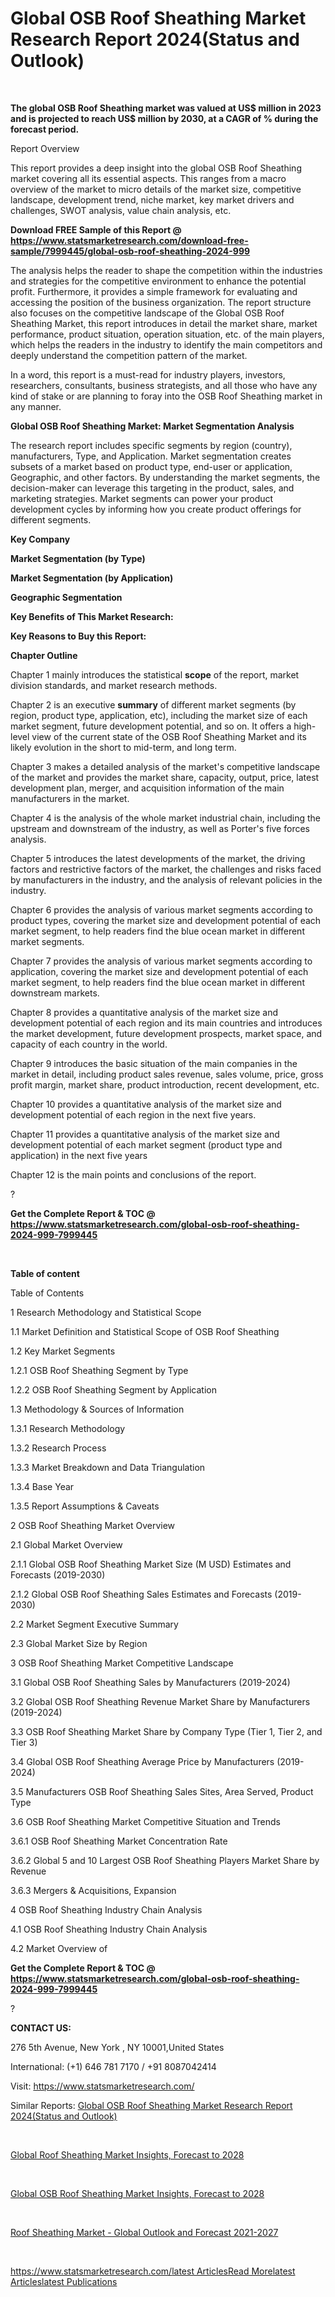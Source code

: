 <h1>Global OSB Roof Sheathing Market Research Report 2024(Status and Outlook)</h1><br/><p><strong>The global OSB Roof Sheathing market was valued at US$ million in 2023 and is projected to reach US$ million by 2030, at a <strong>CAGR</strong> of % during the forecast period.</strong></p>
 
 
 
 <p>Report Overview</p>
 
 
 
 <p>This report provides a deep insight into the global OSB Roof Sheathing market covering all its essential aspects. This ranges from a macro overview of the market to micro details of the market size, competitive landscape, development trend, niche market, key market drivers and challenges, SWOT analysis, value chain analysis, etc.</p>
 
 
 
 <p><strong>Download FREE Sample of this Report @ <a href="https://www.statsmarketresearch.com/download-free-sample/7999445/global-osb-roof-sheathing-2024-999">https://www.statsmarketresearch.com/download-free-sample/7999445/global-osb-roof-sheathing-2024-999</a></strong></p>
 
 
 
 <p>The analysis helps the reader to shape the competition within the industries and strategies for the competitive environment to enhance the potential profit. Furthermore, it provides a simple framework for evaluating and accessing the position of the business organization. The report structure also focuses on the competitive landscape of the Global OSB Roof Sheathing Market, this report introduces in detail the market share, market performance, product situation, operation situation, etc. of the main players, which helps the readers in the industry to identify the main competitors and deeply understand the competition pattern of the market.</p>
 
 
 
 <p>In a word, this report is a must-read for industry players, investors, researchers, consultants, business strategists, and all those who have any kind of stake or are planning to foray into the OSB Roof Sheathing market in any manner.</p>
 
 
 
 <p><strong>Global OSB Roof Sheathing Market: Market Segmentation Analysis</strong></p>
 
 
 
 <p>The research report includes specific segments by region (country), manufacturers, Type, and Application. Market segmentation creates subsets of a market based on product type, end-user or application, Geographic, and other factors. By understanding the market segments, the decision-maker can leverage this targeting in the product, sales, and marketing strategies. Market segments can power your product development cycles by informing how you create product offerings for different segments.</p>
 
 
 
 <p><strong>Key Company</strong></p>
 
 
 
 <p><strong>Market Segmentation (by Type)</strong></p>
 
 
 
 <p><strong>Market Segmentation (<strong>by Application</strong>)</strong></p>
 
 
 
 <p><strong>Geographic Segmentation</strong></p>
 
 
 
 <p><strong>Key Benefits of This Market Research:</strong></p>
 
 
 
 <p><strong>Key <strong>Reasons to Buy</strong> this Report:</strong></p>
 
 
 
 <p><strong>Chapter Outline</strong></p>
 
 
 
 <p>Chapter 1 mainly introduces the statistical <strong>scope</strong> of the report, market division standards, and market research methods.</p>
 
 
 
 <p>Chapter 2 is an executive <strong>summary</strong> of different market segments (by region, product type, application, etc), including the market size of each market segment, future development potential, and so on. It offers a high-level view of the current state of the OSB Roof Sheathing Market and its likely evolution in the short to mid-term, and long term.</p>
 
 
 
 <p>Chapter 3 makes a detailed analysis of the market&#39;s competitive landscape of the market and provides the market share, capacity, output, price, latest development plan, merger, and acquisition information of the main manufacturers in the market.</p>
 
 
 
 <p>Chapter 4 is the analysis of the whole market industrial chain, including the upstream and downstream of the industry, as well as Porter&#39;s five forces analysis.</p>
 
 
 
 <p>Chapter 5 introduces the latest developments of the market, the driving factors and restrictive factors of the market, the challenges and risks faced by manufacturers in the industry, and the analysis of relevant policies in the industry.</p>
 
 
 
 <p>Chapter 6 provides the analysis of various market segments according to product types, covering the market size and development potential of each market segment, to help readers find the blue ocean market in different market segments.</p>
 
 
 
 <p>Chapter 7 provides the analysis of various market segments according to application, covering the market size and development potential of each market segment, to help readers find the blue ocean market in different downstream markets.</p>
 
 
 
 <p>Chapter 8 provides a quantitative analysis of the market size and development potential of each region and its main countries and introduces the market development, future development prospects, market space, and capacity of each country in the world.</p>
 
 
 
 <p>Chapter 9 introduces the basic situation of the main companies in the market in detail, including product sales revenue, sales volume, price, gross profit margin, market share, product introduction, recent development, etc.</p>
 
 
 
 <p>Chapter 10 provides a quantitative analysis of the market size and development potential of each region in the next five years.</p>
 
 
 
 <p>Chapter 11 provides a quantitative analysis of the market size and development potential of each market segment (product type and application) in the next five years</p>
 
 
 
 <p>Chapter 12 is the main points and conclusions of the report.</p>
 
 
 
 <p>? </p>
 
 
 
 <div><b>Get the Complete Report & TOC @ <a href="https://www.statsmarketresearch.com/global-osb-roof-sheathing-2024-999-7999445">https://www.statsmarketresearch.com/global-osb-roof-sheathing-2024-999-7999445</a></b></div>
 
 
 
 <p><br />
 
 <b>Table of content</b></p>
 
 
 
 <p>Table of Contents<br />
 
 1 Research Methodology and Statistical Scope<br />
 
 1.1 Market Definition and Statistical Scope of OSB Roof Sheathing<br />
 
 1.2 Key Market Segments<br />
 
 1.2.1 OSB Roof Sheathing Segment by Type<br />
 
 1.2.2 OSB Roof Sheathing Segment by Application<br />
 
 1.3 Methodology & Sources of Information<br />
 
 1.3.1 Research Methodology<br />
 
 1.3.2 Research Process<br />
 
 1.3.3 Market Breakdown and Data Triangulation<br />
 
 1.3.4 Base Year<br />
 
 1.3.5 Report Assumptions & Caveats<br />
 
 2 OSB Roof Sheathing Market Overview<br />
 
 2.1 Global Market Overview<br />
 
 2.1.1 Global OSB Roof Sheathing Market Size (M USD) Estimates and Forecasts (2019-2030)<br />
 
 2.1.2 Global OSB Roof Sheathing Sales Estimates and Forecasts (2019-2030)<br />
 
 2.2 Market Segment Executive Summary<br />
 
 2.3 Global Market Size by Region<br />
 
 3 OSB Roof Sheathing Market Competitive Landscape<br />
 
 3.1 Global OSB Roof Sheathing Sales by Manufacturers (2019-2024)<br />
 
 3.2 Global OSB Roof Sheathing Revenue Market Share by Manufacturers (2019-2024)<br />
 
 3.3 OSB Roof Sheathing Market Share by Company Type (Tier 1, Tier 2, and Tier 3)<br />
 
 3.4 Global OSB Roof Sheathing Average Price by Manufacturers (2019-2024)<br />
 
 3.5 Manufacturers OSB Roof Sheathing Sales Sites, Area Served, Product Type<br />
 
 3.6 OSB Roof Sheathing Market Competitive Situation and Trends<br />
 
 3.6.1 OSB Roof Sheathing Market Concentration Rate<br />
 
 3.6.2 Global 5 and 10 Largest OSB Roof Sheathing Players Market Share by Revenue<br />
 
 3.6.3 Mergers & Acquisitions, Expansion<br />
 
 4 OSB Roof Sheathing Industry Chain Analysis<br />
 
 4.1 OSB Roof Sheathing Industry Chain Analysis<br />
 
 4.2 Market Overview of</p>
 
 
 
 <div><b>Get the Complete Report & TOC @ <a href="https://www.statsmarketresearch.com/global-osb-roof-sheathing-2024-999-7999445">https://www.statsmarketresearch.com/global-osb-roof-sheathing-2024-999-7999445</a></b></div>
 
 
 
 <p>? </p>
 
 
 
 <p><b>CONTACT US:</b><br />
 
 276 5th Avenue, New York , NY 10001,United States<br />
 
 International: (+1) 646 781 7170 / +91 8087042414<br />
 
 Visit: <a href="https://www.statsmarketresearch.com/">https://www.statsmarketresearch.com/</a><br />
 
 Similar Reports: <a href="https://www.statsmarketresearch.com/global-osb-roof-sheathing-2024-999-7999445">Global OSB Roof Sheathing Market Research Report 2024(Status and Outlook)</a><br />
 
 <br />
 
 <a href="https://www.statsmarketresearch.com/global-osb-roof-sheathing-2024-999-7999445">Global Roof Sheathing Market Insights, Forecast to 2028</a><br />
 
 <br />
 
 <a href="https://www.statsmarketresearch.com/global-osb-roof-sheathing-2024-999-7999445">Global OSB Roof Sheathing Market Insights, Forecast to 2028</a><br />
 
 <br />
 
 <a href="https://www.statsmarketresearch.com/global-osb-roof-sheathing-2024-999-7999445">Roof Sheathing Market - Global Outlook and Forecast 2021-2027</a><br />
 
 <br />
 
 <a href="https://gyeongbokgung.com">https://www.statsmarketresearch.com/</a><a href="https://hallyeomaritime.com">latest Articles</a><a href="https://jingwansa.com">Read More</a><a href="https://nguoiviet.jp/">latest Articles</a><a href="https://www.intelmarketresearch.com/">latest Publications</a></p>